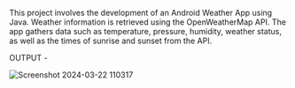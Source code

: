 This project involves the development of an Android Weather App using Java. 
Weather information is retrieved using the OpenWeatherMap API. 
The app gathers data such as temperature, pressure, humidity, weather status, as well as the times of sunrise and sunset from the API.

OUTPUT - 

![Screenshot 2024-03-22 110317](https://github.com/yashsandipaher/WeatherApp/assets/78398190/eec621ba-73ac-44f7-8957-f5c940423591)

